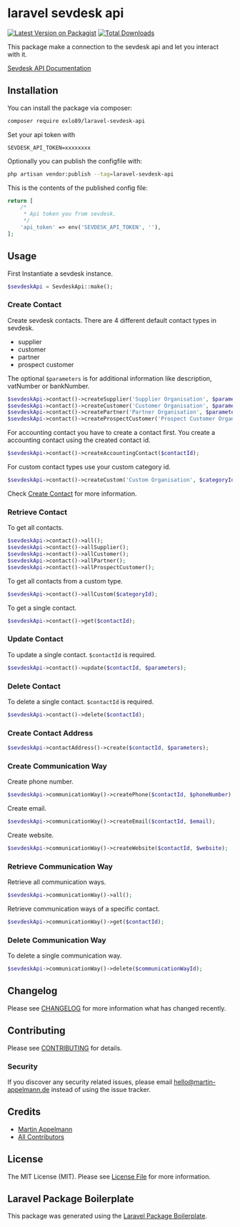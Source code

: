 # laravel sevdesk api

[![Latest Version on Packagist](https://img.shields.io/packagist/v/exlo89/laravel-sevdesk-api.svg?style=flat-square)](https://packagist.org/packages/exlo89/laravel-sevdesk-api)
[![Total Downloads](https://img.shields.io/packagist/dt/exlo89/laravel-sevdesk-api.svg?style=flat-square)](https://packagist.org/packages/exlo89/laravel-sevdesk-api)

This package make a connection to the sevdesk api and let you interact with it.

[Sevdesk API Documentation](https://hilfe.sevdesk.de/knowledge/sevdesk-rest-full-api)

## Installation

You can install the package via composer:

```bash
composer require exlo89/laravel-sevdesk-api
```

Set your api token with

```
SEVDESK_API_TOKEN=xxxxxxxx
```

Optionally you can publish the configfile with:

```bash
php artisan vendor:publish --tag=laravel-sevdesk-api
```

This is the contents of the published config file:

```php
return [
    /*
     * Api token you from sevdesk. 
     */
    'api_token' => env('SEVDESK_API_TOKEN', ''),
];
```

## Usage

First Instantiate a sevdesk instance.

```php
$sevdeskApi = SevdeskApi::make();
```

### Create Contact

Create sevdesk contacts. There are 4 different default contact types in sevdesk.

- supplier
- customer
- partner
- prospect customer

The optional `$parameters` is for additional information like description, vatNumber or bankNumber.

```php
$sevdeskApi->contact()->createSupplier('Supplier Organisation', $parameters);
$sevdeskApi->contact()->createCustomer('Customer Organisation', $parameters);
$sevdeskApi->contact()->createPartner('Partner Organisation', $parameters);
$sevdeskApi->contact()->createProspectCustomer('Prospect Customer Organisation', $parameters);
```

For accounting contact you have to create a contact first. You create a accounting contact using the created contact id.

```php
$sevdeskApi->contact()->createAccountingContact($contactId);
```

For custom contact types use your custom category id.

```php
$sevdeskApi->contact()->createCustom('Custom Organisation', $categoryId, $parameters);
```

Check [Create Contact](https://my.sevdesk.de/api/ContactAPI/doc.html#operation/createContact) for more information.

### Retrieve Contact

To get all contacts.

```php
$sevdeskApi->contact()->all();
$sevdeskApi->contact()->allSupplier();
$sevdeskApi->contact()->allCustomer();
$sevdeskApi->contact()->allPartner();
$sevdeskApi->contact()->allProspectCustomer();
```

To get all contacts from a custom type.

```php
$sevdeskApi->contact()->allCustom($categoryId);
```

To get a single contact.

```php
$sevdeskApi->contact()->get($contactId);
```

### Update Contact

To update a single contact. `$contactId` is required.

```php
$sevdeskApi->contact()->update($contactId, $parameters);
```

### Delete Contact

To delete a single contact. `$contactId` is required.

```php
$sevdeskApi->contact()->delete($contactId);
```

### Create Contact Address

```php
$sevdeskApi->contactAddress()->create($contactId, $parameters);
```

### Create Communication Way

Create phone number.

```php
$sevdeskApi->communicationWay()->createPhone($contactId, $phoneNumber);
```

Create email.

```php
$sevdeskApi->communicationWay()->createEmail($contactId, $email);
```

Create website.

```php
$sevdeskApi->communicationWay()->createWebsite($contactId, $website);
```

### Retrieve Communication Way

Retrieve all communication ways.

```php
$sevdeskApi->communicationWay()->all();
```

Retrieve communication ways of a specific contact.

```php
$sevdeskApi->communicationWay()->get($contactId);
```

### Delete Communication Way

To delete a single communication way.

```php
$sevdeskApi->communicationWay()->delete($communicationWayId);
```

## Changelog

Please see [CHANGELOG](CHANGELOG.md) for more information what has changed recently.

## Contributing

Please see [CONTRIBUTING](CONTRIBUTING.md) for details.

### Security

If you discover any security related issues, please email
[hello@martin-appelmann.de](mailto:hello@martin-appelmann.de?subject=Laravel%20Sevdesk%20Issue)
instead of using the issue tracker.

## Credits

- [Martin Appelmann](https://github.com/exlo89)
- [All Contributors](../../contributors)

## License

The MIT License (MIT). Please see [License File](LICENSE.md) for more information.

## Laravel Package Boilerplate

This package was generated using the [Laravel Package Boilerplate](https://laravelpackageboilerplate.com).
